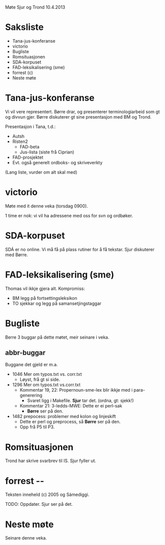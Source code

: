 Møte Sjur og Trond 10.4.2013

# Saksliste

* Tana-jus-konferanse
* victorio
* Bugliste
* Romsituasjonen
* SDA-korpuset
* FAD-leksikalisering (sme)
* forrest (c)
* Neste møte

# Tana-jus-konferanse

Vi vil vere representert. Børre drar, og presenterer
terminologiarbeid som gt og divvun gjer. Børre diskuterer
gt sine presentasjon med BM og Trond.

Presentasjon i Tana, t.d.:

* Autsh
* Risten2
    - FAD-beta
    - Jus-lista (siste frå Ciprian)
* FAD-prosjektet
* Evt. også generelt ordboks- og skriveverkty

(Lang liste, vurder om alt skal med)

#  victorio

Møte med it denne veka (torsdag 0900).

1 time er nok: vi vil ha adressene med oss for svn og ordbøker.

#  SDA-korpuset

SDÁ er no online. Vi må få på plass rutiner for å få tekstar.
Sjur diskuterer med Børre.

#  FAD-leksikalisering (sme)

Thomas vil ikkje gjera alt. Kompromiss:

* BM legg på fortsettingsleksikon
* TO sjekkar og legg på samansetjingstaggar

#  Bugliste

Berre 3 buggar på dette møtet, meir seinare i veka.

##  abbr-buggar

Buggane det gjeld er m.a.

* 1046 	Mer om typos.txt vs. corr.txt
    - Løyst, frå gt si side.
* 1296 	Mer om typos.txt vs.corr.txt
    - Kommentar 19, 22: Propernoun-sme-lex blir ikkje med i para-generering
        - Svaret ligg i Makefile. **Sjur** tar det. (ordna, gt: sjekk!)
    - Kommentar 21: 3-ledds-MWE: Dette er ei perl-sak
        - **Børre** ser på den.
* 1482 	prepocess: problemer med kolon og linjeskift
    - Dette er perl og preprocess, så **Børre** ser på den.
    - Opp frå P5 til P3.

#  Romsituasjonen

Trond har skrive svarbrev til IS. Sjur fyller ut.

# forrest --

Teksten inneheld (c) 2005 og Sámediggi.

TODO: Oppdater. Sjur ser på det.

# Neste møte

Seinare denne veka.
